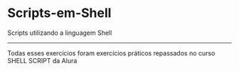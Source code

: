 # Scripts-em-Shell
 Scripts utilizando a linguagem Shell
 ***
 Todas esses exercícios foram exercícios práticos repassados no curso SHELL SCRIPT da Alura



